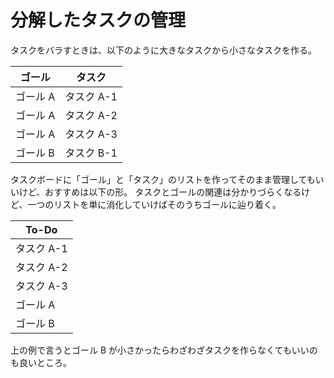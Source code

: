 # 分解したタスクの管理

タスクをバラすときは、以下のように大きなタスクから小さなタスクを作る。

| ゴール   | タスク     |
| -------- | ---------- |
| ゴール A | タスク A-1 |
| ゴール A | タスク A-2 |
| ゴール A | タスク A-3 |
| ゴール B | タスク B-1 |

タスクボードに「ゴール」と「タスク」のリストを作ってそのまま管理してもいいけど、おすすめは以下の形。
タスクとゴールの関連は分かりづらくなるけど、一つのリストを単に消化していけばそのうちゴールに辿り着く。

| To-Do      |
| ---------- |
| タスク A-1 |
| タスク A-2 |
| タスク A-3 |
| ゴール A   |
| ゴール B   |

上の例で言うとゴール B が小さかったらわざわざタスクを作らなくてもいいのも良いところ。
